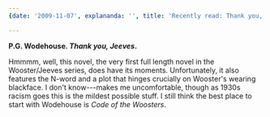```yaml
---
{date: '2009-11-07', explananda: '', title: 'Recently read: Thank you, Jeeves'}

---
```

<strong>P.G. Wodehouse. <em>Thank you, Jeeves</em>.</strong>

Hmmmm, well, this novel, the very first full length novel in the Wooster/Jeeves series, does have its moments.  Unfortunately, it also features the N-word and a plot that hinges crucially on Wooster's wearing blackface.  I don't know---makes me uncomfortable, though as 1930s racism goes this is the mildest possible stuff.  I still think the best place to start with Wodehouse is <em>Code of the Woosters</em>.
